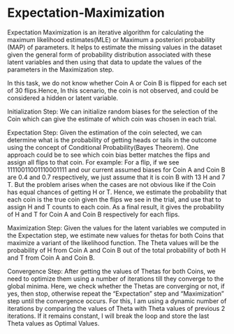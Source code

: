 # Expectation-Maximization
Expectation Maximization is an iterative algorithm for calculating the maximum likelihood estimates(MLE) or Maximum a posteriori probability (MAP) of parameters. It helps to estimate the missing values in the dataset given the general form of probability distribution associated with these latent variables and then using that data to update the values of the parameters in the Maximization step. 

In this task, we do not know whether Coin A or Coin B is flipped for each set of 30 flips.Hence, In this scenario, the coin is not observed, and could be considered a hidden or latent variable.   

Initialization Step:  We can initialize random biases for the selection of the Coin which can give the estimate of which coin was chosen in each trial. 

Expectation Step:  Given the estimation of the coin selected, we can determine what is the probability of getting heads or tails in the outcome using the concept of Conditional Probability(Bayes Theorem). One approach could be to see which coin bias better matches the flips and assign all flips to that coin. For example: For a flip, if we see 11110011001110001111 and our current assumed biases for Coin A and Coin B are 0.4 and 0.7 respectively, we just assume that it is coin B with 13 H and 7 T. But the problem arises when the cases are not obvious like if the Coin has equal chances of getting H or T.  Hence, we estimate the probability that each coin is the true coin given the flips we see in the trial, and use that to assign H and T counts to each coin. As a final result, it gives the probability of H and T for Coin A and Coin B respectively for each flips. 

Maximization Step:  Given the values for the latent variables we computed in the Expectation step, we estimate new values for thetas for both Coins that maximize a variant of the likelihood function. The Theta values will be the probability of H from Coin A and Coin B out of the total probability of both H and T from Coin A and Coin B.  

Convergence Step:  After getting the values of Thetas for both Coins, we need to optimize them using a number of iterations till they converge to the global minima. Here, we check whether the Thetas are converging or not, if yes, then stop, otherwise repeat the “Expectation” step and “Maximization” step until the convergence occurs.  For this, I am using a dynamic number of iterations by comparing the values of Theta with Theta values of previous 2 iterations. If it remains constant, I will break the loop and store the last Theta values as Optimal Values.
